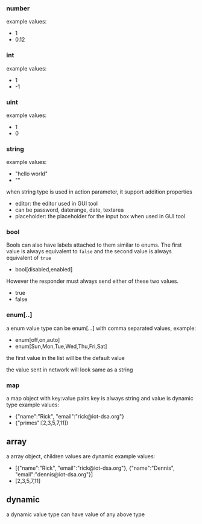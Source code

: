 ### number
example values:
* 1
* 0.12

### int
example values:
* 1
* -1

### uint
example values:
* 1
* 0

### string
example values:
* "hello world"
* ""

when string type is used in action parameter, it support addition properties
* editor: the editor used in GUI tool
 * can be password, daterange, date, textarea
* placeholder: the placeholder for the input box when used in GUI tool

### bool
Bools can also have labels attached to them similar to enums. The first value is always equivalent to `false` and the second value is always equivalent of `true`
* bool\[disabled,enabled\]

However the responder must always send either of these two values.
* true
* false

### enum\[..\]
a enum value type can be enum\[...\] with comma separated values, example:
* enum\[off,on,auto\]
* enum\[Sun,Mon,Tue,Wed,Thu,Fri,Sat\]

the first value in the list will be the default value

the value sent in network will look same as a string


### map
a map object with key:value pairs
key is always string and value is dynamic type
example values:
* {"name":"Rick", "email":"rick\@iot-dsa.org"}
* {"primes":[2,3,5,7,11]}

## array
a array object, children values are dynamic
example values:
* [{"name":"Rick", "email":"rick\@iot-dsa.org"}, {"name":"Dennis", "email":"dennis\@iot-dsa.org"}]
* [2,3,5,7,11]

## dynamic
a dynamic value type can have value of any above type